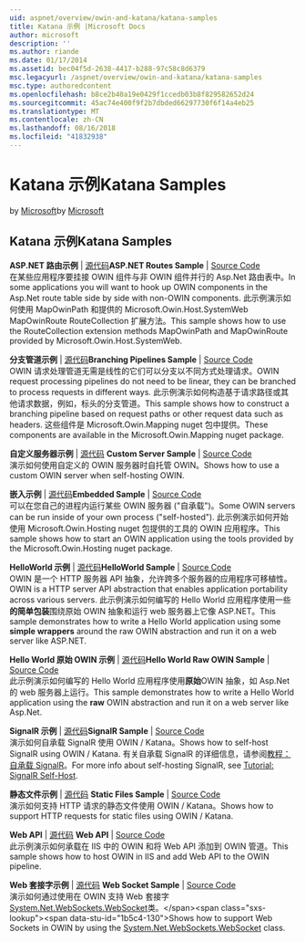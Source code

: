 ```yaml
---
uid: aspnet/overview/owin-and-katana/katana-samples
title: Katana 示例 |Microsoft Docs
author: microsoft
description: ''
ms.author: riande
ms.date: 01/17/2014
ms.assetid: bec04f5d-2638-4417-b288-97c58c8d6379
msc.legacyurl: /aspnet/overview/owin-and-katana/katana-samples
msc.type: authoredcontent
ms.openlocfilehash: b8ce2b40a19e0429f1ccedb03b8f829582652d24
ms.sourcegitcommit: 45ac74e400f9f2b7dbded66297730f6f14a4eb25
ms.translationtype: MT
ms.contentlocale: zh-CN
ms.lasthandoff: 08/16/2018
ms.locfileid: "41832938"
---
```

<a name="katana-samples"></a><span data-ttu-id="1b5c4-102">Katana 示例</span><span class="sxs-lookup"><span data-stu-id="1b5c4-102">Katana Samples</span></span>
====================
<span data-ttu-id="1b5c4-103">by [Microsoft](https://github.com/microsoft)</span><span class="sxs-lookup"><span data-stu-id="1b5c4-103">by [Microsoft](https://github.com/microsoft)</span></span>

## <a name="katana-samples"></a><span data-ttu-id="1b5c4-104">Katana 示例</span><span class="sxs-lookup"><span data-stu-id="1b5c4-104">Katana Samples</span></span>

<span data-ttu-id="1b5c4-105">**ASP.NET 路由示例** | [源代码](https://github.com/aspnet/samples/tree/master/samples/aspnet/Katana/AspNetRoutes)</span><span class="sxs-lookup"><span data-stu-id="1b5c4-105">**ASP.NET Routes Sample** | [Source Code](https://github.com/aspnet/samples/tree/master/samples/aspnet/Katana/AspNetRoutes)</span></span>  
<span data-ttu-id="1b5c4-106">在某些应用程序要挂接 OWIN 组件与非 OWIN 组件并行的 Asp.Net 路由表中。</span><span class="sxs-lookup"><span data-stu-id="1b5c4-106">In some applications you will want to hook up OWIN components in the Asp.Net route table side by side with non-OWIN components.</span></span> <span data-ttu-id="1b5c4-107">此示例演示如何使用 MapOwinPath 和提供的 Microsoft.Owin.Host.SystemWeb MapOwinRoute RouteCollection 扩展方法。</span><span class="sxs-lookup"><span data-stu-id="1b5c4-107">This sample shows how to use the RouteCollection extension methods MapOwinPath and MapOwinRoute provided by Microsoft.Owin.Host.SystemWeb.</span></span>

<span data-ttu-id="1b5c4-108">**分支管道示例** | [源代码](https://github.com/aspnet/samples/tree/master/samples/aspnet/Katana/BranchingPipelines)</span><span class="sxs-lookup"><span data-stu-id="1b5c4-108">**Branching Pipelines Sample** | [Source Code](https://github.com/aspnet/samples/tree/master/samples/aspnet/Katana/BranchingPipelines)</span></span>  
<span data-ttu-id="1b5c4-109">OWIN 请求处理管道无需是线性的它们可以分支以不同方式处理请求。</span><span class="sxs-lookup"><span data-stu-id="1b5c4-109">OWIN request processing pipelines do not need to be linear, they can be branched to process requests in different ways.</span></span> <span data-ttu-id="1b5c4-110">此示例演示如何构造基于请求路径或其他请求数据，例如，标头的分支管道。</span><span class="sxs-lookup"><span data-stu-id="1b5c4-110">This sample shows how to construct a branching pipeline based on request paths or other request data such as headers.</span></span> <span data-ttu-id="1b5c4-111">这些组件是 Microsoft.Owin.Mapping nuget 包中提供。</span><span class="sxs-lookup"><span data-stu-id="1b5c4-111">These components are available in the Microsoft.Owin.Mapping nuget package.</span></span>

<span data-ttu-id="1b5c4-112">**自定义服务器示例** | [源代码](https://github.com/aspnet/samples/tree/master/samples/aspnet/Katana/CustomServer) </span><span class="sxs-lookup"><span data-stu-id="1b5c4-112">**Custom Server Sample** | [Source Code](https://github.com/aspnet/samples/tree/master/samples/aspnet/Katana/CustomServer) </span></span>  
<span data-ttu-id="1b5c4-113">演示如何使用自定义的 OWIN 服务器时自托管 OWIN。</span><span class="sxs-lookup"><span data-stu-id="1b5c4-113">Shows how to use a custom OWIN server when self-hosting OWIN.</span></span>

<span data-ttu-id="1b5c4-114">**嵌入示例** | [源代码](https://github.com/aspnet/samples/tree/master/samples/aspnet/Katana/Embedded)</span><span class="sxs-lookup"><span data-stu-id="1b5c4-114">**Embedded Sample** | [Source Code](https://github.com/aspnet/samples/tree/master/samples/aspnet/Katana/Embedded)</span></span>  
<span data-ttu-id="1b5c4-115">可以在您自己的进程内运行某些 OWIN 服务器 (&quot;自承载&quot;)。</span><span class="sxs-lookup"><span data-stu-id="1b5c4-115">Some OWIN servers can be run inside of your own process (&quot;self-hosted&quot;).</span></span> <span data-ttu-id="1b5c4-116">此示例演示如何开始使用 Microsoft.Owin.Hosting nuget 包提供的工具的 OWIN 应用程序。</span><span class="sxs-lookup"><span data-stu-id="1b5c4-116">This sample shows how to start an OWIN application using the tools provided by the Microsoft.Owin.Hosting nuget package.</span></span>

<span data-ttu-id="1b5c4-117">**HelloWorld 示例** | [源代码](https://github.com/aspnet/samples/tree/master/samples/aspnet/Katana/HelloWorld)</span><span class="sxs-lookup"><span data-stu-id="1b5c4-117">**HelloWorld Sample** | [Source Code](https://github.com/aspnet/samples/tree/master/samples/aspnet/Katana/HelloWorld)</span></span>  
<span data-ttu-id="1b5c4-118">OWIN 是一个 HTTP 服务器 API 抽象，允许跨多个服务器的应用程序可移植性。</span><span class="sxs-lookup"><span data-stu-id="1b5c4-118">OWIN is a HTTP server API abstraction that enables application portability across various servers.</span></span> <span data-ttu-id="1b5c4-119">此示例演示如何编写的 Hello World 应用程序使用一些**的简单包装**围绕原始 OWIN 抽象和运行 web 服务器上它像 ASP.NET。</span><span class="sxs-lookup"><span data-stu-id="1b5c4-119">This sample demonstrates how to write a Hello World application using some **simple wrappers** around the raw OWIN abstraction and run it on a web server like ASP.NET.</span></span>

<span data-ttu-id="1b5c4-120">**Hello World 原始 OWIN 示例** | [源代码](https://github.com/aspnet/samples/tree/master/samples/aspnet/Katana/HelloWorldRawOwin)</span><span class="sxs-lookup"><span data-stu-id="1b5c4-120">**Hello World Raw OWIN Sample** | [Source Code](https://github.com/aspnet/samples/tree/master/samples/aspnet/Katana/HelloWorldRawOwin)</span></span>  
<span data-ttu-id="1b5c4-121">此示例演示如何编写的 Hello World 应用程序使用**原始**OWIN 抽象，如 Asp.Net 的 web 服务器上运行。</span><span class="sxs-lookup"><span data-stu-id="1b5c4-121">This sample demonstrates how to write a Hello World application using the **raw** OWIN abstraction and run it on a web server like Asp.Net.</span></span>

<span data-ttu-id="1b5c4-122">**SignalR 示例** | [源代码](https://github.com/aspnet/samples/tree/master/samples/aspnet/Katana/SignalR)</span><span class="sxs-lookup"><span data-stu-id="1b5c4-122">**SignalR Sample** | [Source Code](https://github.com/aspnet/samples/tree/master/samples/aspnet/Katana/SignalR)</span></span>  
<span data-ttu-id="1b5c4-123">演示如何自承载 SignalR 使用 OWIN / Katana。</span><span class="sxs-lookup"><span data-stu-id="1b5c4-123">Shows how to self-host SignalR using OWIN / Katana.</span></span> <span data-ttu-id="1b5c4-124">有关自承载 SignalR 的详细信息，请参阅[教程： 自承载 SignalR](../../../signalr/overview/deployment/tutorial-signalr-self-host.md)。</span><span class="sxs-lookup"><span data-stu-id="1b5c4-124">For more info about self-hosting SignalR, see [Tutorial: SignalR Self-Host](../../../signalr/overview/deployment/tutorial-signalr-self-host.md).</span></span>

<span data-ttu-id="1b5c4-125">**静态文件示例** | [源代码](https://github.com/aspnet/samples/tree/master/samples/aspnet/Katana/StaticFilesSample) </span><span class="sxs-lookup"><span data-stu-id="1b5c4-125">**Static Files Sample** | [Source Code](https://github.com/aspnet/samples/tree/master/samples/aspnet/Katana/StaticFilesSample) </span></span>  
<span data-ttu-id="1b5c4-126">演示如何支持 HTTP 请求的静态文件使用 OWIN / Katana。</span><span class="sxs-lookup"><span data-stu-id="1b5c4-126">Shows how to support HTTP requests for static files using OWIN / Katana.</span></span>

<span data-ttu-id="1b5c4-127">**Web API** | [源代码](https://github.com/aspnet/samples/tree/master/samples/aspnet/Katana/WebApi) </span><span class="sxs-lookup"><span data-stu-id="1b5c4-127">**Web API** | [Source Code](https://github.com/aspnet/samples/tree/master/samples/aspnet/Katana/WebApi) </span></span>  
<span data-ttu-id="1b5c4-128">此示例演示如何承载在 IIS 中的 OWIN 和将 Web API 添加到 OWIN 管道。</span><span class="sxs-lookup"><span data-stu-id="1b5c4-128">This sample shows how to host OWIN in IIS and add Web API to the OWIN pipeline.</span></span>

<span data-ttu-id="1b5c4-129">**Web 套接字示例** | [源代码](https://github.com/aspnet/samples/tree/master/samples/aspnet/Katana/WebSocketSample) </span><span class="sxs-lookup"><span data-stu-id="1b5c4-129">**Web Socket Sample** | [Source Code](https://github.com/aspnet/samples/tree/master/samples/aspnet/Katana/WebSocketSample) </span></span>  
<span data-ttu-id="1b5c4-130">演示如何通过使用在 OWIN 支持 Web 套接字[System.Net.WebSockets.WebSocket](https://msdn.microsoft.com/library/system.net.websockets.websocket(v=vs.110).aspx)类。</span><span class="sxs-lookup"><span data-stu-id="1b5c4-130">Shows how to support Web Sockets in OWIN by using the [System.Net.WebSockets.WebSocket](https://msdn.microsoft.com/library/system.net.websockets.websocket(v=vs.110).aspx) class.</span></span>
